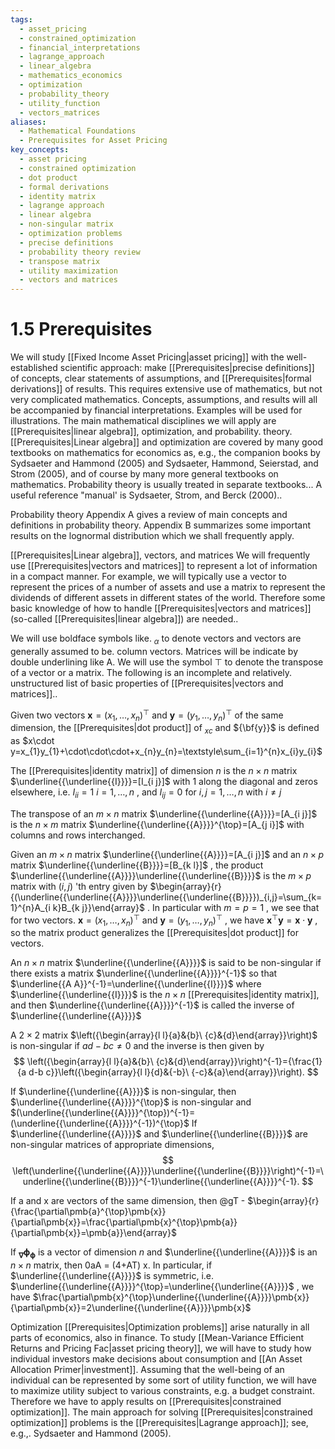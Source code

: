 ```yaml
---
tags:
  - asset_pricing
  - constrained_optimization
  - financial_interpretations
  - lagrange_approach
  - linear_algebra
  - mathematics_economics
  - optimization
  - probability_theory
  - utility_function
  - vectors_matrices
aliases:
  - Mathematical Foundations
  - Prerequisites for Asset Pricing
key_concepts:
  - asset pricing
  - constrained optimization
  - dot product
  - formal derivations
  - identity matrix
  - lagrange approach
  - linear algebra
  - non-singular matrix
  - optimization problems
  - precise definitions
  - probability theory review
  - transpose matrix
  - utility maximization
  - vectors and matrices
---
```


# 1.5 Prerequisites  

We will study [[Fixed Income Asset Pricing|asset pricing]] with the well-established scientific approach: make [[Prerequisites|precise definitions]] of concepts, clear statements of assumptions, and [[Prerequisites|formal derivations]] of results. This requires extensive use of mathematics, but not very complicated mathematics. Concepts, assumptions, and results will all be accompanied by financial interpretations. Examples will be used for illustrations. The main mathematical disciplines we will apply are [[Prerequisites|linear algebra]], optimization, and probability. theory. [[Prerequisites|Linear algebra]] and optimization are covered by many good textbooks on mathematics for economics as, e.g., the companion books by Sydsaeter and Hammond (2005) and Sydsaeter, Hammond, Seierstad, and Strom (2005), and of course by many more general textbooks on mathematics. Probability theory is usually treated in separate textbooks... A useful reference "manual' is Sydsaeter, Strom, and Berck (2000)..  

Probability theory  Appendix A gives a review of main concepts and definitions in probability theory. Appendix B summarizes some important results on the lognormal distribution which we shall frequently apply.  

[[Prerequisites|Linear algebra]], vectors, and matrices We will frequently use [[Prerequisites|vectors and matrices]] to represent a lot of information in a compact manner. For example, we will typically use a vector to represent the prices of a number of assets and use a matrix to represent the dividends of different assets in different states of the world. Therefore some basic knowledge of how to handle [[Prerequisites|vectors and matrices]] (so-called [[Prerequisites|linear algebra]]) are needed..  

We will use boldface symbols like. $_{\alpha}$ to denote vectors and vectors are generally assumed to be. column vectors. Matrices will be indicate by double underlining like A. We will use the symbol $\top$ to denote the transpose of a vector or a matrix. The following is an incomplete and relatively. unstructured list of basic properties of [[Prerequisites|vectors and matrices]]..  

Given two vectors $\pmb{x}=(x_{1},\dots,x_{n})^{\top}$ and $\pmb{y}=(y_{1},\dots,y_{n})^{\top}$ of the same dimension, the [[Prerequisites|dot product]] of $_{x c}$ and ${\bf{y}}$ is defined as $x\cdot y=x_{1}y_{1}+\cdot\cdot\cdot+x_{n}y_{n}=\textstyle\sum_{i=1}^{n}x_{i}y_{i}$  

The [[Prerequisites|identity matrix]] of dimension $n$ is the $n\times n$ matrix $\underline{{\underline{{I}}}}=[I_{i j}]$ with 1 along the diagonal and zeros elsewhere, i.e. $I_{i i}=1$ $i=1,\ldots,n$ , and $I_{i j}=0$ for $i,j=1,\dots,n$ with $i\neq j$  

The transpose of an $m\times n$ matrix $\underline{{\underline{{A}}}}=[A_{i j}]$ is the $n\times m$ matrix $\underline{{\underline{{A}}}}^{\top}=[A_{j i}]$ with columns and rows interchanged.  

Given an $m\times n$ matrix $\underline{{\underline{{A}}}}=[A_{i j}]$ and an $n\times p$ matrix $\underline{{\underline{{B}}}}=[B_{k l}]$ , the product $\underline{{\underline{{A}}}}\underline{{\underline{{B}}}}$ is the $m\times p$ matrix with $(i,j)$ 'th entry given by $\begin{array}{r}{(\underline{{\underline{{A}}}}\underline{{\underline{{B}}}})_{i,j}=\sum_{k=1}^{n}A_{i k}B_{k j}}\end{array}$ . In particular with $m=p=1$ , we see that for two vectors. $\pmb{x}=(x_{1},\dots,x_{n})^{\top}$ and $\pmb{y}=(y_{1},\dots,y_{n})^{\top}$ , we have $\pmb{x}^{\top}\pmb{y}=\pmb{x}\cdot\pmb{y}$ , so the matrix product generalizes the [[Prerequisites|dot product]] for vectors.  

An $n\times n$ matrix $\underline{{\underline{{A}}}}$ is said to be non-singular if there exists a matrix $\underline{{\underline{{A}}}}^{-1}$ so that $\underline{{A A}}^{-1}=\underline{{\underline{{I}}}}$ where $\underline{{\underline{{I}}}}$ is the $n\times n$ [[Prerequisites|identity matrix]], and then $\underline{{\underline{{A}}}}^{-1}$ is called the inverse of $\underline{{\underline{{A}}}}$  

A $2\times2$ matrix $\left({\begin{array}{l l}{a}&{b}\ {c}&{d}\end{array}}\right)$ is non-singular if $a d-b c\neq0$ and the inverse is then given by  
$$
\left({\begin{array}{l l}{a}&{b}\ {c}&{d}\end{array}}\right)^{-1}={\frac{1}{a d-b c}}\left({\begin{array}{l l}{d}&{-b}\ {-c}&{a}\end{array}}\right).
$$  

If $\underline{{\underline{{A}}}}$ is non-singular, then $\underline{{\underline{{A}}}}^{\top}$ is non-singular and $(\underline{{\underline{{A}}}}^{\top})^{-1}=(\underline{{\underline{{A}}}}^{-1})^{\top}$ If $\underline{{\underline{{A}}}}$ and $\underline{{\underline{{B}}}}$ are non-singular matrices of appropriate dimensions,  
$$
\left(\underline{{\underline{{A}}}}\underline{{\underline{{B}}}}\right)^{-1}=\underline{{\underline{{B}}}}^{-1}\underline{{\underline{{A}}}}^{-1}.
$$  

If a and x are vectors of the same dimension, then @gT - $\begin{array}{r}{\frac{\partial\pmb{a}^{\top}\pmb{x}}{\partial\pmb{x}}=\frac{\partial\pmb{x}^{\top}\pmb{a}}{\partial\pmb{x}}=\pmb{a}}\end{array}$  

If $_{\mathbf{\nabla}}\mathbf{\phi}_{\mathbf{\phi}}$ is a vector of dimension $n$ and $\underline{{\underline{{A}}}}$ is an $n\times n$ matrix, then 0aA = (4+AT) x. In particular, if $\underline{{\underline{{A}}}}$ is symmetric, i.e. $\underline{{\underline{{A}}}}^{\top}=\underline{{\underline{{A}}}}$ , we have $\frac{\partial\pmb{x}^{\top}\underline{{\underline{{A}}}}\pmb{x}}{\partial\pmb{x}}=2\underline{{\underline{{A}}}}\pmb{x}$  

Optimization [[Prerequisites|Optimization problems]] arise naturally in all parts of economics, also in finance. To study [[Mean-Variance Efficient Returns and Pricing Fac|asset pricing theory]], we will have to study how individual investors make decisions about consumption and [[An Asset Allocation Primer|investment]]. Assuming that the well-being of an individual can be represented by some sort of utility function, we will have to maximize utility subject to various constraints, e.g. a budget constraint. Therefore we have to apply results on [[Prerequisites|constrained optimization]]. The main approach for solving [[Prerequisites|constrained optimization]] problems is the [[Prerequisites|Lagrange approach]]; see, e.g.,. Sydsaeter and Hammond (2005).  